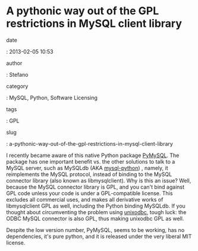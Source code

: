 A pythonic way out of the GPL restrictions in MySQL client library
==================================================================

date

:   2013-02-05 10:53

author

:   Stefano

category

:   MySQL, Python, Software Licensing

tags

:   GPL

slug

:   a-pythonic-way-out-of-the-gpl-restrictions-in-mysql-client-library

I recently became aware of this native Python package
[PyMySQL](https://github.com/petehunt/PyMySQL). The package has one
important benefit vs. the other solutions to talk to a MySQL server,
such as MySQLdb (AKA
[mysql-python](http://sourceforge.net/projects/mysql-python/)) , namely,
it reimplements the MySQL protocol, instead of binding to the MySQL
connector library (also known as libmysqlclient). Why is this an issue?
Well, because the MySQL connector library is GPL, and you can\'t bind
against GPL code unless your code is under a GPL-compatible license.
This excludes all commercial uses, and makes all derivative works of
libmysqlclient GPL as well, including the Python binding MySQLdb. If you
thought about circumventing the problem using
[unixodbc](http://www.unixodbc.org/), tough luck: the ODBC MySQL
connector is also GPL, thus making unixodbc GPL as well.

Despite the low version number, PyMySQL, seems to be working, has no
dependencies, it\'s pure python, and it is released under the very
liberal MIT license.
